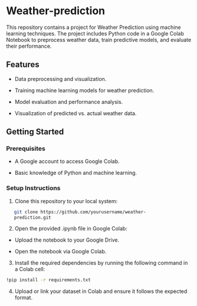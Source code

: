  # Weather-prediction

This repository contains a project for Weather Prediction using machine learning techniques. The project includes Python code in a Google Colab Notebook to preprocess weather data, train predictive models, and evaluate their performance.

## Features

- Data preprocessing and visualization.

- Training machine learning models for weather prediction.

- Model evaluation and performance analysis.

- Visualization of predicted vs. actual weather data.

## Getting Started
### Prerequisites

- A Google account to access Google Colab.

- Basic knowledge of Python and machine learning.

### Setup Instructions

1. Clone this repository to your local system:

```Bash
   git clone https://github.com/yourusername/weather- 
   prediction.git
   ```
2. Open the provided .ipynb file in Google Colab:

  - Upload the notebook to your Google Drive.

  - Open the notebook via Google Colab.

3. Install the required dependencies by running the following command in a Colab cell:

```bash
!pip install -r requirements.txt
```
4. Upload or link your dataset in Colab and ensure it follows the expected format.
